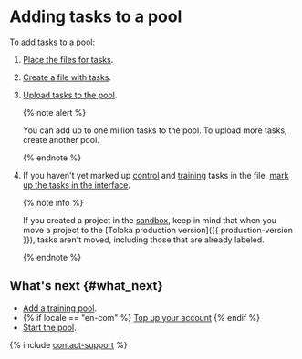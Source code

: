 # Adding tasks to a pool

To add tasks to a pool:
1. [Place the files for tasks](cloud-storage.md).
1. [Create a file with tasks](pool_csv.md).
1. [Upload tasks to the pool](task_upload.md).

    {% note alert %}

    You can add up to one million tasks to the pool. To upload more tasks, create another pool.

    {% endnote %}

1. If you haven't yet marked up [control](../../glossary.md#control-task-ru) and [training](../../glossary.md#training-task-ru) tasks in the file, [mark up the tasks in the interface](task_markup.md).

    {% note info %}

    If you created a project in the [sandbox](../../glossary.md#sandbox-ru), keep in mind that when you move a project to the [Toloka production version]({{ production-version }}), tasks aren't moved, including those that are already labeled.

    {% endnote %}


## What's next {#what_next}

- [Add a training pool](train.md).
- {% if locale == "en-com" %}
  [Top up your account](refill.md)
  {% endif %}
- [Start the pool](pool-run-and-stop.md).

{% include [contact-support](../_includes/contact-support-help.md) %}
